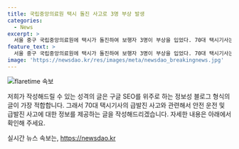 ```yaml
---
title: 국립중앙의료원 택시 돌진 사고로 3명 부상 발생
categories:
  - News
excerpt: >
  서울 중구 국립중앙의료원에 택시가 돌진하여 보행자 3명이 부상을 입었다. 70대 택시기사는 급발진 주장하며 음주 상태는 아니라고 주장했고, 경찰은 사고 원인을 조사 중이다. 부상자 중 1명이 중상, 2명이 경상을 입은 것으로 전해졌다. 사고의 경위와 정확한 원인에 대한 조사가 진행 중이며, 더팩트는 제보를 기다리고 있다. (150자)
feature_text: >
  서울 중구 국립중앙의료원에 택시가 돌진하여 보행자 3명이 부상을 입었다. 70대 택시기사는 급발진 주장하며 음주 상태는 아니라고 주장했고, 경찰은 사고 원인을 조사 중이다. 부상자 중 1명이 중상, 2명이 경상을 입은 것으로 전해졌다. 사고의 경위와 정확한 원인에 대한 조사가 진행 중이며, 더팩트는 제보를 기다리고 있다. (150자)
image: 'https://newsdao.kr/res/images/meta/newsdao_breakingnews.jpg'
---
```


<p><img src="https://newsdao.kr/res/images/meta/newsdao_breakingnews.jpg" alt="flaretime 속보" /></p>

<p>저희가 작성해드릴 수 있는 성격의 글은 구글 SEO를 위주로 하는 정보성 블로그 형식의 글이 가장 적합합니다. 그래서 70대 택시기사의 급발진 사고와 관련해서 안전 운전 및 급발진 사고에 대한 정보를 제공하는 글을 작성해드리겠습니다. 자세한 내용은 아래에서 확인해 주세요.</p>
실시간 뉴스 속보는, <a href="https://newsdao.kr" rel="dofollow">https://newsdao.kr</a>


